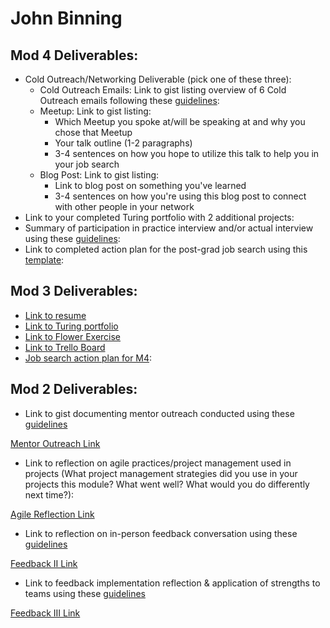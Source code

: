 # John Binning

## Mod 4 Deliverables:
* Cold Outreach/Networking Deliverable (pick one of these three):
    * Cold Outreach Emails: Link to gist listing overview of 6 Cold Outreach emails following these [guidelines](https://github.com/turingschool/career-development-curriculum/blob/master/module_four/cold_outreach_deliverable_guidelines.md):
    * Meetup: Link to gist listing: 
      * Which Meetup you spoke at/will be speaking at and why you chose that Meetup
      * Your talk outline (1-2 paragraphs)
      * 3-4 sentences on how you hope to utilize this talk to help you in your job search
    * Blog Post: Link to gist listing:
       * Link to blog post on something you've learned
       * 3-4 sentences on how you're using this blog post to connect with other people in your network 
* Link to your completed Turing portfolio with 2 additional projects: 
* Summary of participation in practice interview and/or actual interview using these [guidelines](https://github.com/turingschool/career-development-curriculum/blob/master/module_four/interview_practice_reflection_guidelines.md):
* Link to completed action plan for the post-grad job search using this [template](https://github.com/turingschool/career-development-curriculum/blob/master/module_four/post_grad_plan.md): 

## Mod 3 Deliverables:

* [Link to resume](https://drive.google.com/file/d/0B2E9blc9hhllSmQ0aXhZNnRlcHc/view?usp=sharing)
* [Link to Turing portfolio](https://www.turing.io/alumni/john-binning)
* [Link to Flower Exercise](http://i.imgur.com/KJXvEdx.png) 
* [Link to Trello Board](https://trello.com/b/6xOynxkn/john-job-tracker)
* [Job search action plan for M4](https://gist.github.com/JohnBinning/b7eef2f64da0ed01671e515def20690f):

## Mod 2 Deliverables:
* Link to gist documenting mentor outreach conducted using these [guidelines](https://github.com/turingschool/career-development-curriculum/blob/master/module_two/cold_outreach_i_guidelines.md)

[Mentor Outreach Link](https://gist.github.com/JohnBinning/1aff2770baf20bdbe2c0ce6e6bfa371e)


* Link to reflection on agile practices/project management used in projects (What project management strategies did you use in your projects this module? What went well? What would you do differently next time?):

[Agile Reflection Link](https://gist.github.com/JohnBinning/9d9afe750699d52363040c1cb22dd051)

* Link to reflection on in-person feedback conversation using these [guidelines](https://github.com/turingschool/career-development-curriculum/blob/master/module_two/feedback_conversation_reflection_guidelines.md)

[Feedback II Link](https://gist.github.com/JohnBinning/ffbba696361c49fad530d442877f4412)

* Link to feedback implementation reflection & application of strengths to teams using these [guidelines](https://github.com/turingschool/career-development-curriculum/blob/master/module_two/feedback_implementation_strengths_reflection.md)

[Feedback III Link](https://gist.github.com/JohnBinning/d2e70dc0092c7c5cf81c2dfe2dbaf5f7)


